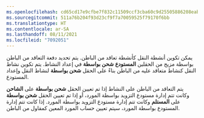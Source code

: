 ```yaml
---
ms.openlocfilehash: cd65cd17e9cfbe7f832c11509ccf3cba60c9d25505886208eab0001cf0f6f582
ms.sourcegitcommit: 511a76b204f93d23cf9f7a70059525f79170f6bb
ms.translationtype: HT
ms.contentlocale: ar-SA
ms.lasthandoff: 08/11/2021
ms.locfileid: "7092051"
---
```


يمكن تكوين أنشطة النقل كأنشطة تعاقد من الباطن. يتم تحديد دفعة التعاقد من الباطن بواسطة مزيج من الحقلين **المستودع** **‏‫شحن بواسطة‬** في إعداد النشاط. يتم تكوين نشاط النقل كنشاط متعاقد عليه من الباطن بناءً على الحقل **شحن بواسطة** لنشاط النقل وإعداد المستودع.

يتم التعاقد من الباطن على النشاط إذا تم تعيين الحقل **شحن بواسطة** على **الشاحن‬** وكانت تتم إدارة مستودع التزويد بواسطة المورد، أو إذا تم تعيين الحقل **شحن بواسطة** على **المستلم** وكانت تتم إدارة مستودع التزويد بواسطة المورد. إذا كانت تتم إدارة المستودع بواسطة المورد، سيتم تعيين حساب المورد المعين كمقاول من الباطن.

